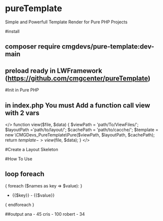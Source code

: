 # pureTemplate
Simple and Powerfull Template Render for Pure PHP Projects

#install
## composer require cmgdevs/pure-template:dev-main
## preload ready in LWFramework (https://github.com/cmgcenter/pureTemplate)

#Init in Pure PHP 
## in index.php You must Add a function call view with 2 vars
</>
function view($file, $data)
{
	$viewPath = 'path/To/ViewFiles/'; 
	$layoutPath ='path/to/layout/';
	$cachePath = 'path/to/cacche/';
	$template = new \CMGDevs_PureTemplate\Pure($viewPath, $layoutPath, $cachePath);
	return $template->view($file, $data);
}
</>

#Create a Layout Skeleton



#How To Use
## loop foreach

{ foreach ($names as key => $value): }
<ul>
	<li>{{$key}} - {{$value}}</li>
</ul>
{ endforeach }

##output
ana - 45
cris - 100
robert - 34
